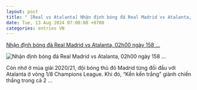 ```yaml
---
layout: post
title: " [Real vs Atalanta] Nhận định bóng đá Real Madrid vs Atalanta, 02h00 ngày 158 ..."
date: Tue, 13 Aug 2024 07:00:00 +0700
categories: entries VN
---
```

[Nhận định bóng đá Real Madrid vs Atalanta, 02h00 ngày 158 ...](https://bongdaplus.vn/super-cup/nhan-dinh-bong-da-real-madrid-vs-atalanta-02h00-ngay-15-8-kylian-mbappe-se-giup-real-madrid-dai-thang-4406752408.html)

![Nhận định bóng đá Real Madrid vs Atalanta, 02h00 ngày 158 ...](https://cdn.bongdaplus.vn/Assets/Media/2024/08/12/97/Real-vs-Atalanta-nhan-dinh.jpg)

Còn nhớ ở mùa giải 2020/21, đội bóng thủ đô Madrid từng đối đầu với Atalanta ở vòng 1/8 Champions League. Khi đó, “Kền kền trắng” giành chiến thắng trong cả 2 ...

